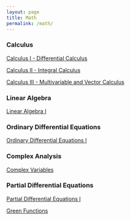 ```yaml
---
layout: page
title: Math
permalink: /math/
---
```


<!---
## Secondary School Mathematics

Coming soon --->

<!--- ## Undergraduate Mathematics --->
### Calculus
<a class="page-link" href="/calculus-I/">Calculus I - Differential Calculus</a>

<a class="page-link" href="/calculus-II/">Calculus II - Integral Calculus</a> 

<a class="page-link" href="/calculus-III/">Calculus III - Multivariable and Vector Calculus</a>

### Linear Algebra
<a class="page-link" href="/linear-algebra-I/"> Linear Algebra I </a>

<!--- Applied Linear Algebra - Coming soon
<a class="page-link" href="/appl-lin-alg/"> Applied Linear Algebra </a> - In progress --->

<!--- Linear Algebra II - Coming soon
<a class="page-link" href="/linear-algebra-II/"> Linear Algebra II </a> - In progress --->

<!--- Linear Algebra III - Coming soon
<a class="page-link" href="/linear-algebra-III/"> Linear Algebra III </a> - In progress --->

### Ordinary Differential Equations
<a class="page-link" href="/ode-I/"> Ordinary Differential Equations I  </a>

<!--- Ordinary Differential Equations II - Coming soon
<a class="page-link" href="/ode-II/"> Ordinary Differential Equations II  </a> - In progress --->

<!--- Theory of Ordinary Differential Equations - ODE with Real Domain - Coming soon
<a class="page-link" href="/odet-real/"> Theory of Ordinary Differential Equations - ODE with Real Domain </a> - In progress ---> 

<!--- Theory of Ordinary Differential Equations - ODE with Complex Domain - Coming soon
<a class="page-link" href="/odet-complex/"> Theory of Ordinary Differential Equations - ODE with Complex Domain </a> - In progress --->

<!--- Theory of Ordinary Differential Equations - ODE with Manifold Domain - Coming soon
<a class="page-link" href="/odet-manifold/"> Theory of Ordinary Differential Equations - ODE with Manifold Domain </a> - In progress ---> 

<!---
### Mathematical Communication
Mathematical Proof - Coming soon --->
<!--- <a class="page-link" href="/mathematical-proof/"> Mathematical Proof  </a> - In progress --->

<!---
### Dynamical Systems
Nonlinear Dynamics and Chaos I - Coming soon --->
<!--- <a class="page-link" href="/nonlin-dyn-I/"> Nonlinear Dynamics and Chaos I </a> - In progress --->

<!--- Nonlinear Dynamics and Chaos II  - Coming soon
<a class="page-link" href="/nonlin-dyn-II/"> Nonlinear Dynamics and Chaos II </a> --->

<!---  Nonlinear Dynamics and  Chaos III - Coming soon
<a class="page-link" href="/nonlin-dyn-III/"> Nonlinear Dynamics and Chaos III </a> --->

<!--- Stabilization of Dynamical Systems - Coming soon
<a class="page-link" href="/nonlin-dyn-I/"> Stabilization of Dynamical Systems </a> --->

### Complex Analysis
<a class="page-link" href="/complex-variables/"> Complex Variables </a>


### Partial Differential Equations
<a class="page-link" href="/pde-I/"> Partial Differential Equations I  </a>

<!---  Partial Differential Equations II - Coming soon
<a class="page-link" href="/pde-II/"> Partial Differential Equations II  </a> - In progress --->

<!---  Partial Differential Equations III - Coming soon
<a class="page-link" href="/pde-III/"> Partial Differential Equations III  </a> --->

<a class="page-link" href="/green_functions/"> Green Functions </a>

<!---  Theory of Partial Differential Equations - Coming soon
<a class="page-link" href="/pdet-I/"> Theory of Partial Differential Equations I </a> - In progress --->

<!---  ### Topics in Applied Mathematics
Applied Analysis - Coming soon
<a class="page-link" href="/applied-analysis/"> Applied Analysis </a> - In progress --->

<!--- Special Functions - Coming soon
<a class="page-link" href="/special-functions/"> Special Functions </a> - In progress --->

<!--- Tensor Calculus - Coming soon
<a class="page-link" href="/tensor-calculus/"> Tensor Calculus </a> - In progress --->

<!--- Perturbation Theory of ODE - Coming soon
<a class="page-link" href="/asymptotic-analysis-I/"> Asymptotic Analysis I </a> - In progress --->

<!--- Perturbation Theory of PDE - Coming soon
<a class="page-link" href="/asymptotic-analysis-II/"> Asymptotic Analysis II  </a> - In progress --->

<!--- Calculus of Variations - Coming soon
<a class="page-link" href="/variational-calculus/"> Calculus of Variations </a> - In progress --->

<!--- Integral Equations - Coming soon
<a class="page-link" href="/integral-equations/"> Integral Equations </a> - In progress --->

<!--- Fractional Calculus - Coming soon
<a class="page-link" href="/fractional-calculus/"> Fractional Calculus </a> - In progress --->

<!---
### Real Analysis
Real Analysis I - Differentiation - Coming soon
 <a class="page-link" href="/real-analysis-I/"> Real Analysis I </a> - In progress --->

<!---  Real Analysis II - Riemann Integration - Coming soon
<a class="page-link" href="/real-analysis-II/"> Real Analysis II </a> - In progress --->

<!--- Real Analysis III - Lebesgue Integration and Measure Theory - Coming soon
 <a class="page-link" href="/real-analysis-III/"> Real Analysis IIII </a> - In progress --->

<!--- Functional Analysis - Coming soon
<a class="page-link" href="/functional-analysis/"> Functional Analysis </a> - In progress --->

<!--- ### Abstract Algebra
Abstract Algebra I - Group Theory - Coming soon
<a class="page-link" href="/group-theory/"> Group Theory </a> - In progress --->

<!--- Abstract Algebra II - Rings and Modules - Coming soon --->
<!--- <a class="page-link" href="/rings-and-modules/"> Rings and Modules </a> - In progress --->

<!--- ### Differential Geometry
Classical Differential Geometry - Coming soon
<a class="page-link" href="/classical-differential-geometry/"> Classical Differential Geometry  </a> - In progress --->

<!--- Modern Differential Geometry - Coming soon
<a class="page-link" href="/modern-differential-geometry/"> Modern Differential Geometry  </a> - In progress --->

<!--- Riemannian Geometry - Coming soon
<a class="page-link" href="/modern-differential-geometry/"> Modern Differential Geometry  </a> - In progress --->

<!---
## Graduate Mathematics ### Topology ### Number Theory
Coming soon
--->
